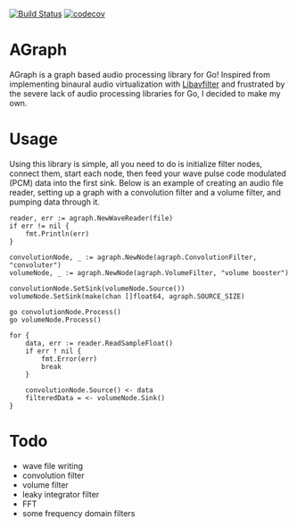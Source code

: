[![Build Status](https://travis-ci.org/clandry94/agraph.svg?branch=master)](https://travis-ci.org/clandry94/agraph) [![codecov](https://codecov.io/gh/clandry94/agraph/branch/master/graph/badge.svg)](https://codecov.io/gh/clandry94/agraph)



# AGraph
AGraph is a graph based audio processing library for Go! Inspired from implementing binaural audio virtualization
with [Libavfilter](https://libav.org/documentation/libavfilter.html#Introduction) and frustrated by the severe lack of audio processing libraries for Go,
I decided to make my own.

# Usage

Using this library is simple, all you need to do is initialize filter nodes, connect them, start each node, then
feed your wave pulse code modulated (PCM) data into the first sink. Below is an example of creating an audio file reader,
setting up a graph with a convolution filter and a volume filter, and pumping data through it.

```
reader, err := agraph.NewWaveReader(file)
if err != nil {
	fmt.Println(err)
}

convolutionNode, _ := agraph.NewNode(agraph.ConvolutionFilter, "convoluter")
volumeNode, _ := agraph.NewNode(agraph.VolumeFilter, "volume booster")

convolutionNode.SetSink(volumeNode.Source())
volumeNode.SetSink(make(chan []float64, agraph.SOURCE_SIZE)

go convolutionNode.Process()
go volumeNode.Process()

for {
    data, err := reader.ReadSampleFloat()
    if err ! nil {
        fmt.Error(err)
        break
    }

    convolutionNode.Source() <- data
    filteredData = <- volumeNode.Sink()
}
```

# Todo
- wave file writing
- convolution filter
- volume filter
- leaky integrator filter
- FFT
- some frequency domain filters
